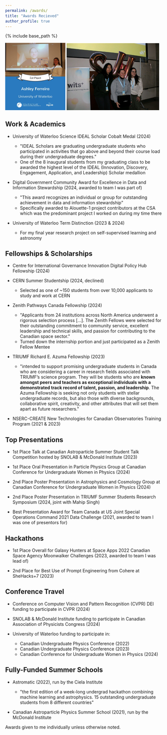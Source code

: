 ```yaml
---
permalink: /awards/
title: "Awards Recieved"
author_profile: true
---
```


{% include base_path %}

<img src="../images/CASST.jpeg" alt="Image 1" style="max-width: 38.3%; display: inline-block;">
<img src="../images/SheHacks.jpeg" alt="Image 2" style="max-width: 59%; display: inline-block;">

## Work & Academics

* University of Waterloo Science IDEAL Scholar Cobalt Medal (2024)
    * "IDEAL Scholars are graduating undergraduate students who participated in activities that go above and beyond their course load during their undergraduate degrees."
    * One of the 8 inaugural students from my graduating class to be awarded the highest level of the IDEAL (Innovation, Discovery, Engagement, Application, and Leadership) Scholar medallion

* Digital Government Community Award for Excellence in Data and Information Stewardship (2024, awarded to team I was part of)
    * "This award recognizes an individual or group for outstanding achievement in data and information stewardship"
    * Specifically awarded to Alouette-1 project contributors at the CSA which was the predominant project I worked on during my time there

* University of Waterloo Term Distinction (2023 & 2024)
    * For my final year research project on self-supervised learning and astronomy


## Fellowships & Scholarships

* Centre for International Governance Innovation Digital Policy Hub Fellowship (2024)

* CERN Summer Studentship (2024, declined)
    * Selected as one of ~150 students from over 10,000 applicants to study and work at CERN

* Zenith Pathways Canada Fellowship (2024)
    * "Applicants from 24 institutions across North America underwent a rigorous selection process [...]. The Zenith Fellows were selected for their outstanding commitment to community service, excellent leadership and technical skills, and passion for contributing to the Canadian space sector."
    * Turned down the internship portion and just participated as a Zenith Fellow Mentee

* TRIUMF Richard E. Azuma Fellowship (2023)
    * "intended to support promising undergraduate students in Canada who are considering a career in research fields associated with TRIUMF’s science program.  They will be students who are **known amongst peers and teachers as exceptional individuals with a demonstrated track record of talent, passion, and leadership**. The Azuma Fellowship is seeking not only students with stellar undergraduate records, but also those with diverse backgrounds, collaborative spirit, creativity, and other attributes that will set them apart as future researchers."

* NSERC-CREATE New Technologies for Canadian Observatories Training Program (2021 & 2023)

## Top Presentations

* 1st Place Talk at Canadian Astroparticle Summer Student Talk Competition hosted by SNOLAB & McDonald Institute (2023) 

* 1st Place Oral Presentation in Particle Physics Group at Canadian Conference for Undergraduate Women in Physics (2024)

* 2nd Place Poster Presentation in Astrophysics and Cosmology Group at Canadian Conference for Undergraduate Women in Physics (2024)

* 2nd Place Poster Presentation in TRIUMF Summer Students Research Symposium (2024, joint with Mahip Singh)

* Best Presentation Award for Team Canada at US Joint Special Operations Command 2021 Data Challenge (2021, awarded to team I was one of presentors for)

## Hackathons

* 1st Place Overall for Galaxy Hunters at Space Apps 2022 Canadian Space Agency Moonwalker Challenges (2023, awarded to team I was lead of)

* 2nd Place for Best Use of Prompt Engineering from Cohere at SheHacks+7 (2023)

## Conference Travel 

* Conference on Computer Vision and Pattern Recognition (CVPR) DEI funding to participate in CVPR (2024)

* SNOLAB & McDonald Institute funding to participate in Canadian Association of Physicists Congress (2024)

* University of Waterloo funding to participate in: 
    * Canadian Undergraduate Physics Conference (2022)
    * Canadian Undergraduate Physics Conference (2023)
    * Canadian Conference for Undergraduate Women in Physics (2024)

## Fully-Funded Summer Schools

* Astromatic (2022), run by the Ciela Institute
    * "the first edition of a week-long undergrad hackathon combining machine learning and astrophysics. 15 outstanding undergraduate students from 8 different countries"

* Canadian Astroparticle Physics Summer School (2021), run by the McDonald Institute


Awards given to me individually unless otherwise noted.